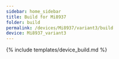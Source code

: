 ```yaml
---
sidebar: home_sidebar
title: Build for Mi8937
folder: build
permalink: /devices/Mi8937/variant3/build
device: Mi8937_variant3
---
```

{% include templates/device_build.md %}
